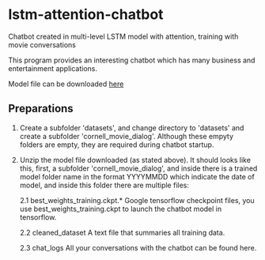 # lstm-attention-chatbot
Chatbot created in multi-level LSTM model with attention, training with movie conversations

This program provides an interesting chatbot which has many business and entertainment applications.

Model file can be downloaded [here](https://www.dropbox.com/s/6ybgdw6z0miq0nr/models.zip?dl=0)


## Preparations

1. Create a subfolder 'datasets', and change directory to 'datasets' and create a subfolder 'cornell_movie_dialog'. Although these empyty folders are empty, they are required during chatbot startup.

2. Unzip the model file downloaded (as stated above). It should looks like this, first, a subfolder 'cornell_movie_dialog', and inside there is a trained model folder name in the format YYYYMMDD which indicate the date of model, and inside this folder there are multiple files:

    2.1 best_weights_training.ckpt.*
        Google tensorflow checkpoint files, you use best_weights_training.ckpt to launch the chatbot model in tensorflow.
        
    2.2 cleaned_dataset
        A text file that summaries all training data.
        
    2.3 chat_logs
        All your conversations with the chatbot can be found here.
